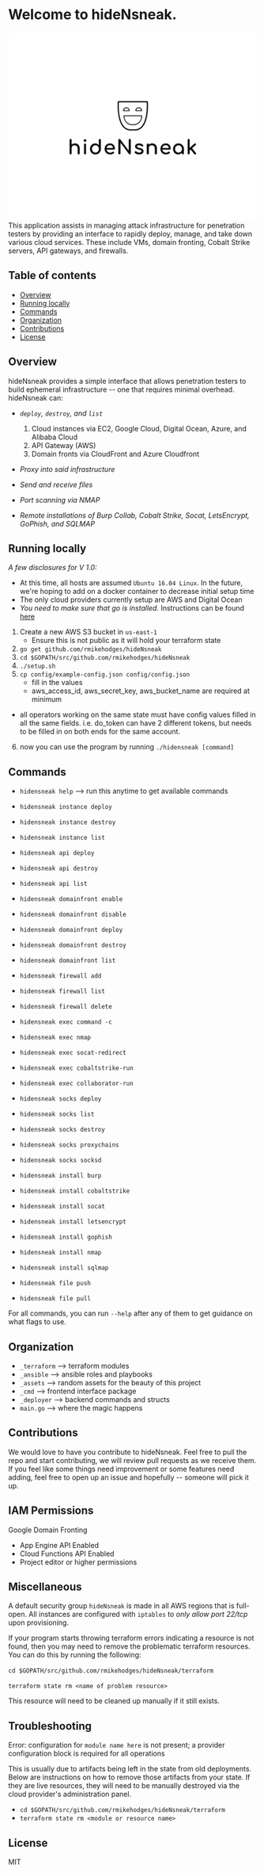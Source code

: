 Welcome to hideNsneak.
===============================
![Alt text](assets/logo.png "hideNsneak")
This application assists in managing attack infrastructure for penetration testers by providing an interface to rapidly deploy, manage, and take down various cloud services. These include VMs, domain fronting, Cobalt Strike servers, API gateways, and firewalls.


Table of contents 
------------------
  * [Overview](#overview)
  * [Running locally](#running-locally)
  * [Commands](#commands)
  * [Organization](#organization)
  * [Contributions](#contributions)
  * [License](#license)


Overview
---------
hideNsneak provides a simple interface that allows penetration testers to build ephemeral infrastructure -- one that requires minimal overhead. 
hideNsneak can: 

* *`deploy`, `destroy`, and `list`*
	1. Cloud instances via EC2, Google Cloud, Digital Ocean, Azure, and Alibaba Cloud
	2. API Gateway (AWS)
	3. Domain fronts via CloudFront and Azure Cloudfront

* *Proxy into said infrastructure*
* *Send and receive files*
* *Port scanning via NMAP*
* *Remote installations of Burp Collab, Cobalt Strike, Socat, LetsEncrypt, GoPhish, and SQLMAP*


Running locally
---------------
*A few disclosures for V 1.0:*
* At this time, all hosts are assumed `Ubuntu 16.04 Linux`. In the future, we're hoping to add on a docker container to decrease initial setup time
* The only cloud providers currently setup are AWS and Digital Ocean
* *You need to make sure that go is installed.* Instructions can be found [here](https://golang.org/dl/)

1. Create a new AWS S3 bucket in `us-east-1`
	- Ensure this is not public as it will hold your terraform state
2. `go get github.com/rmikehodges/hideNsneak`
3. `cd $GOPATH/src/github.com/rmikehodges/hideNsneak`
4. `./setup.sh`
5. `cp config/example-config.json config/config.json` 
	- fill in the values
	- aws_access_id, aws_secret_key, aws_bucket_name are required at minimum
  - all operators working on the same state must have config values filled in all the same fields. i.e. do_token can have 2 different tokens, but needs to be filled in on both ends for the same account.
6. now you can use the program by running `./hidensneak [command]`

Commands
---------
* `hidensneak help` --> run this anytime to get available commands 

* `hidensneak instance deploy`
* `hidensneak instance destroy`
* `hidensneak instance list`

* `hidensneak api deploy`
* `hidensneak api destroy`
* `hidensneak api list`

* `hidensneak domainfront enable`
* `hidensneak domainfront disable`
* `hidensneak domainfront deploy`
* `hidensneak domainfront destroy`
* `hidensneak domainfront list`

* `hidensneak firewall add`
* `hidensneak firewall list`
* `hidensneak firewall delete`

* `hidensneak exec command -c`
* `hidensneak exec nmap`
* `hidensneak exec socat-redirect`
* `hidensneak exec cobaltstrike-run`
* `hidensneak exec collaborator-run`

* `hidensneak socks deploy`
* `hidensneak socks list`
* `hidensneak socks destroy`
* `hidensneak socks proxychains`
* `hidensneak socks socksd`

* `hidensneak install burp`
* `hidensneak install cobaltstrike`
* `hidensneak install socat`
* `hidensneak install letsencrypt`
* `hidensneak install gophish`
* `hidensneak install nmap`
* `hidensneak install sqlmap`

* `hidensneak file push`
* `hidensneak file pull`

For all commands, you can run `--help` after any of them to get guidance on what flags to use.


Organization
------------
* `_terraform` --> terraform modules 
* `_ansible` --> ansible roles and playbooks 
* `_assets` --> random assets for the beauty of this project
* `_cmd` --> frontend interface package 
* `_deployer` --> backend commands and structs
* `main.go` --> where the magic happens 


Contributions
-------------
We would love to have you contribute to hideNsneak. Feel free to pull the repo and start contributing, we will review pull requests as we receive them. If you feel like some things need improvement or some features need adding, feel free to open up an issue and hopefully -- someone will pick it up. 

IAM Permissions
-------------
Google Domain Fronting
* App Engine API Enabled
* Cloud Functions API Enabled
* Project editor or higher permissions


Miscellaneous
-------------
A default security group `hideNsneak` is made in all AWS regions that is full-open. All instances are configured with `iptables` to *only allow port 22/tcp* upon provisioning. 

If your program starts throwing terraform errors indicating a resource is not found, then you may need to remove the problematic terraform resources. You can do this by running the following:

`cd $GOPATH/src/github.com/rmikehodges/hideNsneak/terraform`

`terraform state rm <name of problem resource>`

This resource will need to be cleaned up manually if it still exists.

Troubleshooting
---------------

Error: configuration for `module name here` is not present; a provider configuration block is required for all operations

This is usually due to artifacts being left in the state from old deployments. Below are instructions on how to remove those artifacts from your state. If they are live resources, they will need to be manually destroyed via the cloud provider's administration panel.
* `cd $GOPATH/src/github.com/rmikehodges/hideNsneak/terraform`
* `terraform state rm <module or resource name>`

License 
-------
MIT
